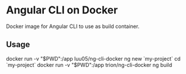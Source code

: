 #  Angular CLI on Docker

Docker image for Angular CLI to use as build container.

## Usage
docker run -v "$PWD":/app luu05/ng-cli-docker ng new `my-project`
cd `my-project`
docker run -v "$PWD":/app trion/ng-cli-docker ng build
